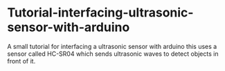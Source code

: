 # Tutorial-interfacing-ultrasonic-sensor-with-arduino
A small tutorial for interfacing a ultrasonic sensor with arduino
this uses a sensor called HC-SR04 which sends ultrasonic waves to detect objects in front of it.
